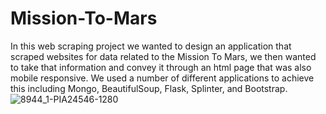 # Mission-To-Mars
In this web scraping project we wanted to design an application that scraped websites for data related to the Mission To Mars, we then wanted to take that information and convey it through an html page that was also mobile responsive. We used a number of different applications to achieve this including Mongo, BeautifulSoup, Flask, Splinter, and Bootstrap.
![8944_1-PIA24546-1280](https://user-images.githubusercontent.com/82848585/124395331-8904c980-dcd1-11eb-9274-45ce1bb30a63.jpg)

